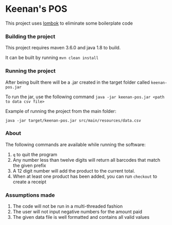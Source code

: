 # Keenan's POS

This project uses [lombok](https://projectlombok.org/) to eliminate some boilerplate code

### Building the project

This project requires maven 3.6.0 and java 1.8 to build.

It can be built by running `mvn clean install`

### Running the project

After being built there will be a .jar created in the target folder called `keenan-pos.jar`

To run the jar, use the following command
`java -jar keenan-pos.jar <path to data csv file>`

Example of running the project from the main folder:

`java -jar target/keenan-pos.jar src/main/resources/data.csv`

### About

The following commands are available while running the software:

1. `q` to quit the program
2. Any number less than twelve digits will return all barcodes that match the given prefix
3. A 12 digit number will add the product to the current total.
4. When at least one product has been added, you can run `checkout` to create a receipt

### Assumptions made

1. The code will not be run in a multi-threaded fashion
2. The user will not input negative numbers for the amount paid
3. The given data file is well formatted and contains all valid values
